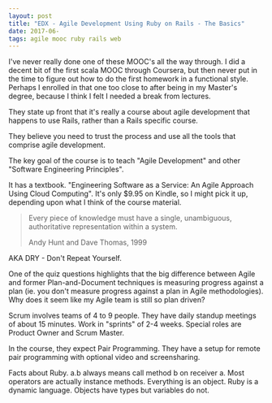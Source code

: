 ```yaml
---
layout: post
title: "EDX - Agile Development Using Ruby on Rails - The Basics"
date: 2017-06-
tags: agile mooc ruby rails web
---
```


I've never really done one of these MOOC's all the way through.  I did a
decent bit of the first scala MOOC through Coursera, but then never put
in the time to figure out how to do the first homework in a functional style.
Perhaps I enrolled in that one too close to after being in my Master's
degree, because I think I felt I needed a break from lectures.

They state up front that it's really a course about agile development that 
happens to use Rails, rather than a Rails specific course.

They believe you need to trust the process and use all the tools that
comprise agile development.

The key goal of the course is to teach "Agile Development" and other
"Software Engineering Principles".

It has a textbook.
"Engineering Software as a Service: An Agile Approach Using Cloud Computing".
It's only $9.95 on Kindle, so I might pick it up, depending upon what I
think of the course material.

> Every piece of knowledge must have a single, unambiguous, authoritative
> representation within a system.
>
> Andy Hunt and Dave Thomas, 1999

AKA DRY - Don't Repeat Yourself.

One of the quiz questions highlights that the big difference between Agile
and former Plan-and-Document techniques is measuring progress against a
plan (ie. you don't measure progress against a plan in Agile methodologies).
Why does it seem like my Agile team is still so plan driven?

Scrum involves teams of 4 to 9 people.  They have daily standup meetings
of about 15 minutes.  Work in "sprints" of 2-4 weeks.  Special roles are
Product Owner and Scrum Master.

In the course, they expect Pair Programming.  They have a setup for remote
pair programming with optional video and screensharing.

Facts about Ruby.  a.b always means call method b on receiver a.
Most operators are actually instance methods.
Everything is an object.  Ruby is a dynamic language.  Objects have types
but variables do not.

